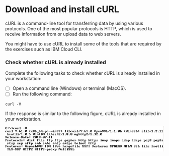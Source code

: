 # Download and install cURL

cURL is a command-line tool for transferring data by using various protocols. One of the most popular protocols is HTTP, which is used to receive information from or upload data to web servers. 

You might have to use cURL to install some of the tools that are required by the exercises such as IBM Cloud CLI.

### Check whether cURL is already installed

Complete the following tasks to check whether cURL is already installed in your workstation:

* [ ] Open a command line \(Windows\) or terminal \(MacOS\).
* [ ] Run the following command:

```text
curl -V
```

If the response is similar to the following figure, cURL is already installed in your workstation.

![](../.gitbook/assets/image017.png)

